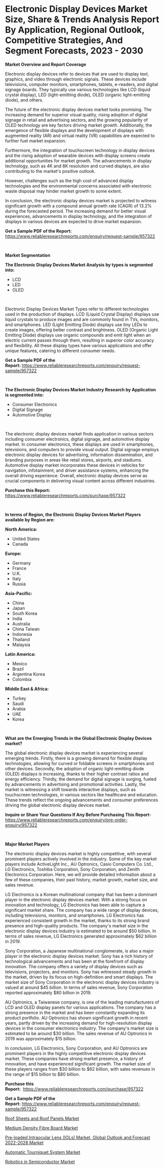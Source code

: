 <p><h1>Electronic Display Devices Market Size, Share & Trends Analysis Report By Application, Regional Outlook, Competitive Strategies, And Segment Forecasts, 2023 - 2030</h1></p><p><strong>Market Overview and Report Coverage</strong></p>
<p><p>Electronic display devices refer to devices that are used to display text, graphics, and video through electronic signals. These devices include televisions, computer monitors, smartphones, tablets, e-readers, and digital signage boards. They typically use various technologies like LCD (liquid crystal display), LED (light-emitting diode), OLED (organic light-emitting diode), and others.</p><p>The future of the electronic display devices market looks promising. The increasing demand for superior visual quality, rising adoption of digital signage in retail and advertising sectors, and the growing popularity of OLED technology are key factors driving market growth. Additionally, the emergence of flexible displays and the development of displays with augmented reality (AR) and virtual reality (VR) capabilities are expected to further fuel market expansion.</p><p>Furthermore, the integration of touchscreen technology in display devices and the rising adoption of wearable devices with display screens create additional opportunities for market growth. The advancements in display technology, such as 4K and 8K resolution and curved displays, are also contributing to the market's positive outlook.</p><p>However, challenges such as the high cost of advanced display technologies and the environmental concerns associated with electronic waste disposal may hinder market growth to some extent.</p><p>In conclusion, the electronic display devices market is projected to witness significant growth with a compound annual growth rate (CAGR) of 13.2% during the forecasted period. The increasing demand for better visual experiences, advancements in display technology, and the integration of displays in various devices are expected to drive market expansion.</p></p>
<p><strong>Get a Sample PDF of the Report:</strong> <a href="https://www.reliableresearchreports.com/enquiry/request-sample/957322">https://www.reliableresearchreports.com/enquiry/request-sample/957322</a></p>
<p>&nbsp;</p>
<p><strong>Market Segmentation</strong></p>
<p><strong>The Electronic Display Devices Market Analysis by types is segmented into:</strong></p>
<p><ul><li>LCD</li><li>LED</li><li>OLED</li></ul></p>
<p>&nbsp;</p>
<p><p>Electronic Display Devices Market Types refer to different technologies used in the production of displays. LCD (Liquid Crystal Display) displays use liquid crystals to produce images and are commonly found in TVs, monitors, and smartphones. LED (Light Emitting Diode) displays use tiny LEDs to create images, offering better contrast and brightness. OLED (Organic Light Emitting Diode) displays use organic compounds and emit light when an electric current passes through them, resulting in superior color accuracy and flexibility. All these display types have various applications and offer unique features, catering to different consumer needs.</p></p>
<p><strong>Get a Sample PDF of the Report:</strong>&nbsp;<a href="https://www.reliableresearchreports.com/enquiry/request-sample/957322">https://www.reliableresearchreports.com/enquiry/request-sample/957322</a></p>
<p>&nbsp;</p>
<p><strong>The Electronic Display Devices Market Industry Research by Application is segmented into:</strong></p>
<p><ul><li>Consumer Electronics</li><li>Digital Signage</li><li>Automotive Display</li></ul></p>
<p>&nbsp;</p>
<p><p>The electronic display devices market finds application in various sectors including consumer electronics, digital signage, and automotive display market. In consumer electronics, these displays are used in smartphones, televisions, and computers to provide visual output. Digital signage employs electronic display devices for advertising, information dissemination, and branding purposes in areas like retail stores, airports, and stadiums. Automotive display market incorporates these devices in vehicles for navigation, infotainment, and driver assistance systems, enhancing the overall driving experience. Overall, electronic display devices serve as crucial components in delivering visual content across different industries.</p></p>
<p><strong>Purchase this Report:</strong>&nbsp; <a href="https://www.reliableresearchreports.com/purchase/957322">https://www.reliableresearchreports.com/purchase/957322</a></p>
<p>&nbsp;</p>
<p><strong>In terms of Region, the Electronic Display Devices Market Players available by Region are:</strong></p>
<p>
    <p> <strong> North America: </strong>
        <ul>
            <li>United States</li>
            <li>Canada</li>
        </ul>
        </p> 
    <p> <strong> Europe: </strong>
        <ul>
            <li>Germany</li>
            <li>France</li>
            <li>U.K.</li>
            <li>Italy</li>
            <li>Russia</li>
        </ul>
        </p> 
    <p> <strong> Asia-Pacific: </strong>
        <ul>
            <li>China</li>
            <li>Japan</li>
            <li>South Korea</li>
            <li>India</li>
            <li>Australia</li>
            <li>China Taiwan</li>
            <li>Indonesia</li>
            <li>Thailand</li>
            <li>Malaysia</li>
        </ul>
        </p> 
    <p> <strong> Latin America: </strong>
        <ul>
            <li>Mexico</li>
            <li>Brazil</li>
            <li>Argentina Korea</li>
            <li>Colombia</li>
        </ul>
        </p> 
    <p> <strong> Middle East & Africa: </strong>
        <ul>
            <li>Turkey</li>
            <li>Saudi</li>
            <li>Arabia</li>
            <li>UAE</li>
            <li>Korea</li>
        </ul>
    </p>
    </p>
<p>&nbsp;</p>
<p><strong>What are the Emerging Trends in the Global Electronic Display Devices market?</strong></p>
<p><p>The global electronic display devices market is experiencing several emerging trends. Firstly, there is a growing demand for flexible display technologies, allowing for curved or foldable screens in smartphones and other devices. Secondly, the adoption of organic light-emitting diode (OLED) displays is increasing, thanks to their higher contrast ratios and energy efficiency. Thirdly, the demand for digital signage is surging, fueled by advancements in advertising and promotional activities. Lastly, the market is witnessing a shift towards interactive displays, such as touchscreen technologies, in various sectors like healthcare and education. These trends reflect the ongoing advancements and consumer preferences driving the global electronic display devices market.</p></p>
<p><strong>Inquire or Share Your Questions If Any Before Purchasing This Report</strong>- <a href="https://www.reliableresearchreports.com/enquiry/pre-order-enquiry/957322">https://www.reliableresearchreports.com/enquiry/pre-order-enquiry/957322</a></p>
<p>&nbsp;</p>
<p><strong>Major Market Players</strong></p>
<p><p>The electronic display devices market is highly competitive, with several prominent players actively involved in the industry. Some of the key market players include ActiveLight Inc., AU Optronics, Casio Computers Co. Ltd., LG Electronics, Toshiba Corporation, Sony Corporation, and Zenith Electronics Corporation. Here, we will provide detailed information about a few of these companies, their past history, market growth, market size, and sales revenue.</p><p>LG Electronics is a Korean multinational company that has been a dominant player in the electronic display devices market. With a strong focus on innovation and technology, LG Electronics has been able to capture a significant market share. The company has a wide range of display devices, including televisions, monitors, and smartphones. LG Electronics has experienced consistent growth in the market, thanks to its strong brand presence and high-quality products. The company's market size in the electronic display devices industry is estimated to be around $50 billion. In terms of sales revenue, LG Electronics generated approximately $62 billion in 2019.</p><p>Sony Corporation, a Japanese multinational conglomerate, is also a major player in the electronic display devices market. Sony has a rich history of technological advancements and has been at the forefront of display innovation. The company offers a variety of display devices such as televisions, projectors, and monitors. Sony has witnessed steady growth in the market, driven by its focus on high-definition and smart displays. The market size of Sony Corporation in the electronic display devices industry is valued at around $45 billion. In terms of sales revenue, Sony Corporation reported approximately $80 billion in 2019.</p><p>AU Optronics, a Taiwanese company, is one of the leading manufacturers of LCD and OLED display panels for various applications. The company has a strong presence in the market and has been constantly expanding its product portfolio. AU Optronics has shown significant growth in recent years, partly driven by the increasing demand for high-resolution display devices in the consumer electronics industry. The company's market size is estimated to be around $30 billion. The sales revenue of AU Optronics in 2019 was approximately $15 billion.</p><p>In conclusion, LG Electronics, Sony Corporation, and AU Optronics are prominent players in the highly competitive electronic display devices market. These companies have strong market presence, a history of innovation, and have experienced significant growth. The market size of these players ranges from $30 billion to $62 billion, with sales revenues in the range of $15 billion to $80 billion.</p></p>
<p><strong>Purchase this Report:</strong>&nbsp;&nbsp;<a href="https://www.reliableresearchreports.com/purchase/957322">https://www.reliableresearchreports.com/purchase/957322</a></p>
<p></p>
<p><strong>Get a Sample PDF of the Report:</strong>&nbsp;<a href="https://www.reliableresearchreports.com/enquiry/request-sample/957322">https://www.reliableresearchreports.com/enquiry/request-sample/957322</a></p>
<p><p><a href="https://medium.com/@bradomar67436/roof-sheets-and-roof-panels-market-size-growth-forecast-2023-2030-41de0a70532f">Roof Sheets and Roof Panels Market</a></p><p><a href="https://www.linkedin.com/pulse/medium-density-fibre-board-market-share-amp-new-trends-analysis-zlioe/">Medium Density Fibre Board Market</a></p><p><a href="https://issuu.com/reportprime-2/docs/pre-loaded-intraocular-lens-iols-market-global-out?fr=xKAE9_zU1NQ">Pre-loaded Intraocular Lens (IOLs) Market, Global Outlook and Forecast 2022-2028 Market</a></p><p><a href="https://www.reportprime.com/automatic-tourniquet-system-r8333">Automatic Tourniquet System Market</a></p><p><a href="https://medium.com/@jaremington56468/robotics-in-semiconductor-market-size-growth-forecast-2023-2030-944e1e85ea7e">Robotics in Semiconductor Market</a></p></p>